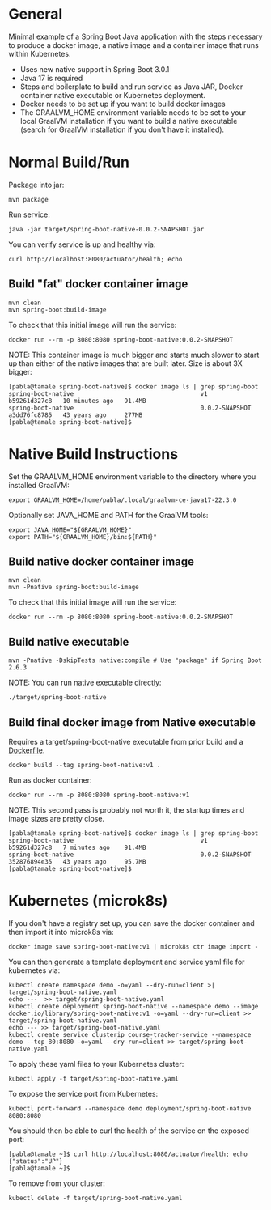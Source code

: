 # General

Minimal example of a Spring Boot Java application with the steps necessary
to produce a docker image, a native image and a container image that runs
within Kubernetes.

* Uses new native support in Spring Boot 3.0.1
* Java 17 is required
* Steps and boilerplate to build and run service as Java JAR, Docker container
native executable or Kubernetes deployment.
* Docker needs to be set up if you want to build docker images
* The GRAALVM_HOME environment variable needs to be set to your local GraalVM 
installation if you want to build a native executable (search for GraalVM 
installation if you don't have it installed).

# Normal Build/Run

Package into jar:

```shell
mvn package
```

Run service:

```shell
java -jar target/spring-boot-native-0.0.2-SNAPSHOT.jar
```

You can verify service is up and healthy via:

```shell
curl http://localhost:8080/actuator/health; echo
```

## Build "fat" docker container image

```shell
mvn clean
mvn spring-boot:build-image
```

To check that this initial image will run the service:

```shell
docker run --rm -p 8080:8080 spring-boot-native:0.0.2-SNAPSHOT
```

NOTE: This container image is much bigger and starts much slower to start up
than either of the native images that are built later. Size is about 3X bigger:

```shell
[pabla@tamale spring-boot-native]$ docker image ls | grep spring-boot
spring-boot-native                                   v1                                             b59261d327c8   10 minutes ago   91.4MB
spring-boot-native                                   0.0.2-SNAPSHOT                                 a3dd76fc8785   43 years ago     277MB
[pabla@tamale spring-boot-native]$ 
```

# Native Build Instructions

Set the GRAALVM_HOME environment variable to the directory where you installed
GraalVM:

```shell
export GRAALVM_HOME=/home/pabla/.local/graalvm-ce-java17-22.3.0
```

Optionally set JAVA_HOME and PATH for the GraalVM tools:

```shell
export JAVA_HOME="${GRAALVM_HOME}"
export PATH="${GRAALVM_HOME}/bin:${PATH}"
```

## Build native docker container image

```shell
mvn clean
mvn -Pnative spring-boot:build-image
```

To check that this initial image will run the service:

```shell
docker run --rm -p 8080:8080 spring-boot-native:0.0.2-SNAPSHOT
```

## Build native executable

```shell
mvn -Pnative -DskipTests native:compile # Use "package" if Spring Boot 2.6.3
```

NOTE: You can run native executable directly:

```shell
./target/spring-boot-native
```

## Build final docker image from Native executable

Requires a target/spring-boot-native executable from prior build and a
[Dockerfile](Dockerfile).

```shell
docker build --tag spring-boot-native:v1 .
```

Run as docker container:

```shell
docker run --rm -p 8080:8080 spring-boot-native:v1
```

NOTE: This second pass is probably not worth it, the startup times and image
sizes are pretty close.

```shell
[pabla@tamale spring-boot-native]$ docker image ls | grep spring-boot
spring-boot-native                                   v1                                             b59261d327c8   7 minutes ago    91.4MB
spring-boot-native                                   0.0.2-SNAPSHOT                                 352876894e35   43 years ago     95.7MB
[pabla@tamale spring-boot-native]$ 
```

# Kubernetes (microk8s)

If you don't have a registry set up, you can save the docker container and then
import it into microk8s via:

```shell
docker image save spring-boot-native:v1 | microk8s ctr image import -
```

You can then generate a template deployment and service yaml file for kubernetes via:

```shell
kubectl create namespace demo -o=yaml --dry-run=client >| target/spring-boot-native.yaml
echo ---  >> target/spring-boot-native.yaml
kubectl create deployment spring-boot-native --namespace demo --image docker.io/library/spring-boot-native:v1 -o=yaml --dry-run=client >> target/spring-boot-native.yaml
echo --- >> target/spring-boot-native.yaml
kubectl create service clusterip course-tracker-service --namespace demo --tcp 80:8080 -o=yaml --dry-run=client >> target/spring-boot-native.yaml
```

To apply these yaml files to your Kubernetes cluster:

```shell
kubectl apply -f target/spring-boot-native.yaml
```

To expose the service port from Kubernetes:

```shell
kubectl port-forward --namespace demo deployment/spring-boot-native 8080:8080
```

You should then be able to curl the health of the service on the exposed port:

```shell
[pabla@tamale ~]$ curl http://localhost:8080/actuator/health; echo
{"status":"UP"}
[pabla@tamale ~]$
```

To remove from your cluster:

```shell
kubectl delete -f target/spring-boot-native.yaml
```
